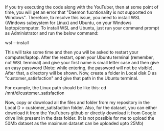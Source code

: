 If you try executing the code along with the YouTuber, then at some point of time, you will get an error that "Daemon fucntionality is not supported on Windows". Therefore, to resolve this issue, you need to install WSL (Windows subsystem for Linux) and Ubuntu, on your Windows laptop/computer. To install WSL and Ubuntu, just run your command prompt as Administrator and run the below command:

wsl --install

This will take some time and then you will be asked to restart your computer/laptop. After the restart, open your Ubuntu terminal (remember, not WSL terminal) and give your first name is small letter case and then give an easy password (Note: while entering, the password will not be visible). After that, a directory will be shown. Now, create a folder in Local disk D as "customer_satisfaction" and give that path in the Ubuntu terminal.

For example, the Linux path should be like this: cd /mnt/d/customer_satisfaction

Now, copy or download all the files and folder from my repository in the Local D > customer_satisfaction folder. Also, for the dataset, you can either download it from the YouTubers github or directly download it from Google drive link present in the data folder. (It is not possible for me to upload the 50Mb dataset as the maximum dataset can be uploaded upto 25Mb)
